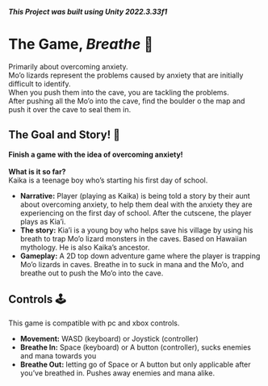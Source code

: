 ***This Project was built using Unity 2022.3.33f1***

# The Game, ***Breathe*** 🦎
Primarily about overcoming anxiety. <br>
Mo’o lizards represent the problems caused by anxiety that are initially difficult to identify. <br>
When you push them into the cave, you are tackling the problems. <br>
After pushing all the Mo’o into the cave, find the boulder o the map and push it over the cave to seal them in. <br>
## The Goal and Story! 📖
**Finish a game with the idea of overcoming anxiety! <br><br>**
**What is it so far?<br>**
Kaika is a teenage boy who’s starting his first day of school. <br>
- **Narrative:** Player (playing as Kaika) is being told a story by their aunt about overcoming anxiety, to help them deal with the anxiety they are experiencing on the first day of school. After the cutscene, the player plays as Kia’i. <br>
- **The story:** Kia’i is a young boy who helps save his village by using his breath to trap Mo’o lizard monsters in the caves. Based on Hawaiian mythology. He is also Kaika’s ancestor. <br>
- **Gameplay:** A 2D top down adventure game where the player is trapping Mo’o lizards in caves. Breathe in to suck in mana and the Mo’o, and breathe out to push the Mo’o into the cave. <br>
## Controls 🕹️ 
This game is compatible with pc and xbox controls.
- **Movement:** WASD (keyboard) or Joystick (controller) <br>
- **Breathe In:** Space (keyboard) or A button (controller), sucks enemies and mana towards you <br>
- **Breathe Out:** letting go of Space or A button but only applicable after you’ve breathed in. Pushes away enemies and mana alike.
<br><br>

